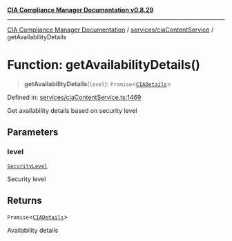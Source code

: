 [**CIA Compliance Manager Documentation v0.8.29**](../../../README.md)

***

[CIA Compliance Manager Documentation](../../../modules.md) / [services/ciaContentService](../README.md) / getAvailabilityDetails

# Function: getAvailabilityDetails()

> **getAvailabilityDetails**(`level`): `Promise`\<[`CIADetails`](../../../types/interfaces/CIADetails.md)\>

Defined in: [services/ciaContentService.ts:1469](https://github.com/Hack23/cia-compliance-manager/blob/5836b4c74e2010cd05eca63c0016fd711c628ec9/src/services/ciaContentService.ts#L1469)

Get availability details based on security level

## Parameters

### level

[`SecurityLevel`](../../../types/cia/type-aliases/SecurityLevel.md)

Security level

## Returns

`Promise`\<[`CIADetails`](../../../types/interfaces/CIADetails.md)\>

Availability details
